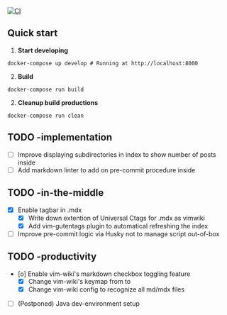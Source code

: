 [![CI](https://github.com/moovinzoo/personal-web/actions/workflows/publish-asset-by-new-tag.yml/badge.svg)](https://github.com/moovinzoo/personal-web/actions/workflows/publish-asset-by-new-tag.yml)

## Quick start

1.  **Start developing**
```shell
docker-compose up develop # Running at http://localhost:8000
```

2.  **Build**
```shell
docker-compose run build
```

2.  **Cleanup build productions**
```shell
docker-compose run clean
```

## TODO -implementation
- [ ] Improve displaying subdirectories in index to show number of posts inside
- [ ] Add markdown linter to add on pre-commit procedure inside

## TODO -in-the-middle
- [X] Enable tagbar in .mdx
  - [X] Write down extention of Universal Ctags for .mdx as vimwiki
  - [X] Add vim-gutentags plugin to automatical refreshing the index
- [ ] Improve pre-commit logic via Husky not to manage script out-of-box

## TODO -productivity
- [o] Enable vim-wiki's markdown checkbox toggling feature
    - [X] Change vim-wiki's keymap from <C-Space> to <Leader>
    - [X] Change vim-wiki config to recognize all md/mdx files
- [ ] (Postponed) Java dev-environment setup

